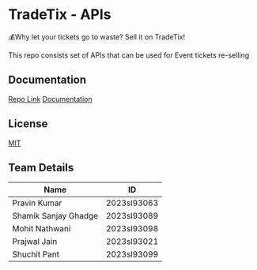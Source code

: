 
# TradeTix - APIs

💰Why let your tickets go to waste? Sell it on TradeTix!

This repo consists set of APIs that can be used for Event tickets re-selling

## Documentation

[Repo Link](https://github.com/ShamikG17/tradetix-backend)
[Documentation](https://bitsapibp2024.github.io/TeamB05/)


## License

[MIT](https://github.com/BITSAPIBP2024/TeamB10/blob/main/LICENSE)


## Team Details 

| Name                 |      ID        |
| -------------------- | -------------- |
| Pravin Kumar         | 2023sl93063    |
| Shamik Sanjay Ghadge | 2023sl93089    |
| Mohit Nathwani       | 2023sl93098    |
| Prajwal Jain         | 2023sl93021    |
| Shuchit Pant         | 2023sl93099    |
